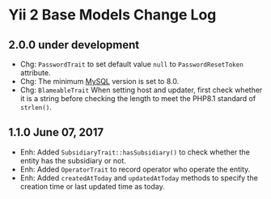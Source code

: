 Yii 2 Base Models Change Log
============================

2.0.0 under development
-----------------------

- Chg: `PasswordTrait` to set default value `null` to `PasswordResetToken` attribute.
- Chg: The minimum [MySQL](https://github.com/mysql/mysql-server) version is set to 8.0.
- Chg: `BlameableTrait` When setting host and updater, first check whether it is a string before checking the length to meet the PHP8.1 standard of `strlen()`.

1.1.0 June 07, 2017
-----------------------

- Enh: Added `SubsidiaryTrait::hasSubsidiary()` to check whether the entity has the subsidiary or not.
- Enh: Added `OperatorTrait` to record operator who operate the entity.
- Enh: Added `createdAtToday` and `updatedAtToday` methods to specify the creation time or last updated time as today.
